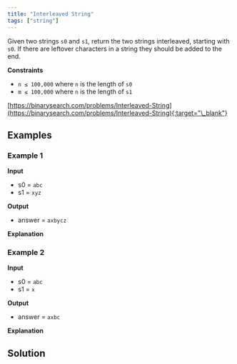 ```yaml
---
title: "Interleaved String"
tags: ["string"]
---
```


Given two strings `s0` and `s1`, return the two strings interleaved, starting with `s0`. If there are leftover characters in a string they should be added to the end.

**Constraints**

- `n ≤ 100,000` where `n` is the length of `s0`
- `m ≤ 100,000` where `n` is the length of `s1`

[https://binarysearch.com/problems/Interleaved-String](https://binarysearch.com/problems/Interleaved-String){:target="\_blank"}

## Examples

### Example 1

**Input**

- s0 = `abc`
- s1 = `xyz`

**Output**

- answer = `axbycz`

**Explanation**

### Example 2

**Input**

- s0 = `abc`
- s1 = `x`

**Output**

- answer = `axbc`

**Explanation**

## Solution

<script src="https://gist.github.com/yaeba/16da7be5123724fcf6eccc25581cef5a.js?file=Interleaved-String.cpp"></script>
